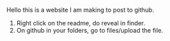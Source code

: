 Hello this is a website I am making to post to github. 

1. Right click on the readme, do reveal in finder.
2. On github in your folders, go to files/upload the file.